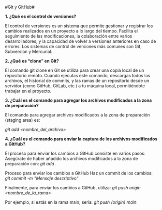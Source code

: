 
#Git y GitHub#

**1. ¿Qué es el control de versiones?**

El control de versiones es un sistema que permite gestionar y registrar los cambios realizados en un proyecto a lo largo del tiempo. Facilita el seguimiento de las modificaciones, la colaboración entre varios desarrolladores, y la capacidad de volver a versiones anteriores en caso de errores. Los sistemas de control de versiones más comunes son Git, Subversion y Mercurial.

**2. ¿Qué es “clone” en Git?**

El comando git clone en Git se utiliza para crear una copia local de un repositorio remoto. Cuando ejecutas este comando, descargas todos los archivos, el historial de commits, y las ramas de un repositorio desde un servidor (como GitHub, GitLab, etc.) a tu máquina local, permitiéndote trabajar en el proyecto.

**3. ¿Cuál es el comando para agregar los archivos modificados a la zona de preparación?**

El comando para agregar archivos modificados a la zona de preparación (staging area) es:

*git add <nombre_del_archivo>*

**4. ¿Cuál es el comando para enviar la captura de los archivos modificados a GitHub?**

El proceso para enviar los cambios a GitHub consiste en varios pasos:
Asegúrate de haber añadido los archivos modificados a la zona de preparación con:
*git add .*

Proceso para enviar los cambios a GitHub
Haz un commit de los cambios:
*git commit -m "Mensaje descriptivo"*

Finalmente, para enviar los cambios a GitHub, utiliza:
*git push origin <nombre_de_la_rama>*

Por ejemplo, si estás en la rama main, sería:
*git push (origin) main*
